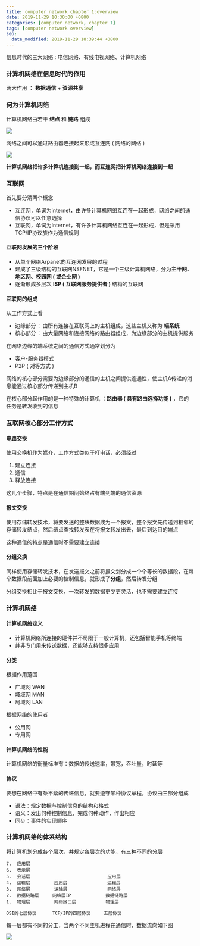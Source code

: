 ```yaml
---
title: computer network chapter 1:overview
date: 2019-11-29 10:30:00 +0800
categories: [computer network, chapter 1]
tags: [computer network overview]
seo:
  date_modified: 2019-11-29 18:39:44 +0800
---
```


信息时代的三大网络 : 电信网络、有线电视网络、计算机网络

### 计算机网络在信息时代的作用
两大作用 ： **数据通信** + **资源共享**

### 何为计算机网络
计算机网络由若干 **结点** 和 **链路** 组成

![](https://img-blog.csdnimg.cn/20191129102531454.png?x-oss-process=image/watermark,type_ZmFuZ3poZW5naGVpdGk,shadow_10,text_aHR0cHM6Ly9ibG9nLmNzZG4ubmV0L2xhbmNlbG90MDkwMg==,size_16,color_FFFFFF,t_70)

网络之间可以通过路由器连接起来形成互连网 ( 网络的网络 )

![](https://img-blog.csdnimg.cn/20191129103027397.png?x-oss-process=image/watermark,type_ZmFuZ3poZW5naGVpdGk,shadow_10,text_aHR0cHM6Ly9ibG9nLmNzZG4ubmV0L2xhbmNlbG90MDkwMg==,size_16,color_FFFFFF,t_70)

**计算机网络把许多计算机连接到一起，而互连网把计算机网络连接到一起**

### 互联网
首先要分清两个概念
* 互连网，单词为internet，由许多计算机网络互连在一起形成，网络之间的通信协议可以任意选择
* 互联网，单词为Internet，有许多计算机网络互连在一起形成，但是采用TCP/IP协议族作为通信规则

#### 互联网发展的三个阶段
* 从单个网络Arpanet向互连网发展的过程
* 建成了三级结构的互联网NSFNET，它是一个三级计算机网络，分为**主干网、地区网、校园网 ( 或企业网 )**
* 逐渐形成多层次 **ISP ( 互联网服务提供者 )** 结构的互联网

#### 互联网的组成
从工作方式上看
* 边缘部分 ：由所有连接在互联网上的主机组成，这些主机又称为 **端系统**
* 核心部分 ：由大量网络和连接网络的路由器组成，为边缘部分的主机提供服务

在网络边缘的端系统之间的通信方式通常划分为
* 客户-服务器模式
* P2P ( 对等方式 )

网络的核心部分需要为边缘部分的通信的主机之间提供连通性，使主机A传递的消息能通过核心部分传递到主机B

在核心部分起作用的是一种特殊的计算机 ：**路由器 ( 具有路由选择功能 )** ，它的任务是转发收到的信息

### 互联网核心部分工作方式

#### 电路交换
使用交换机作为媒介，工作方式类似于打电话，必须经过
1. 建立连接
2. 通信
3. 释放连接

这几个步骤，特点是在通信期间始终占有端到端的通信资源

#### 报文交换
使用存储转发技术，将要发送的整块数据成为一个报文，整个报文先传送到相邻的存储转发结点，然后结点查找转发表在将报文转发出去，最后到达目的端点

这种通信的特点是通信时不需要建立连接

#### 分组交换
同样使用存储转发技术，在发送报文之前将报文划分成一个个等长的数据段，在每个数据段前面加上必要的控制信息，就形成了**分组**，然后转发分组

分组交换相比于报文交换，一次转发的数据更少更灵活，也不需要建立连接

### 计算机网络
#### 计算机网络定义
* 计算机网络所连接的硬件并不局限于一般计算机，还包括智能手机等终端
* 并非专门用来传送数据，还能够支持很多应用

#### 分类
根据作用范围
* 广域网 WAN
* 城域网 MAN
* 局域网 LAN

根据网络的使用者
* 公用网
* 专用网

#### 计算机网络的性能
计算机网络的衡量标准有：数据的传送速率，带宽，吞吐量，时延等

#### 协议
要想在网络中有条不紊的传递信息，就要遵守某种协议章程，协议由三部分组成
* 语法：规定数据与控制信息的结构和格式
* 语义：发出何种控制信息，完成何种动作，作出相应
* 同步：事件的实现顺序

### 计算机网络的体系结构
将计算机划分成各个层次，并规定各层次的功能，有三种不同的分层
```
7.  应用层
6.  表示层
5.  会话层                             应用层
4.  运输层         应用层               运输层
3.  网络层         运输层               网络层
2.  数据链路层     网络层IP             数据链路层
1.  物理层         网络接口层           物理层

OSI的七层协议      TCP/IP的四层协议     五层协议
```

每一层都有不同的分工，当两个不同主机进程在通信时，数据流向如下图

![](https://img-blog.csdnimg.cn/20191129182339701.jpg?x-oss-process=image/watermark,type_ZmFuZ3poZW5naGVpdGk,shadow_10,text_aHR0cHM6Ly9ibG9nLmNzZG4ubmV0L2xhbmNlbG90MDkwMg==,size_16,color_FFFFFF,t_70)